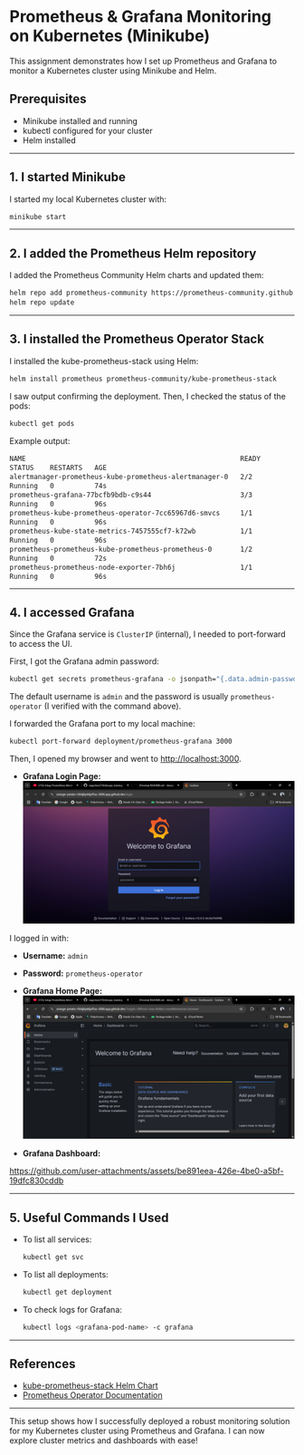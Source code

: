 # Prometheus & Grafana Monitoring on Kubernetes (Minikube)

This assignment demonstrates how I set up Prometheus and Grafana to monitor a Kubernetes cluster using Minikube and Helm.

## Prerequisites
- Minikube installed and running
- kubectl configured for your cluster
- Helm installed

---

## 1. I started Minikube
I started my local Kubernetes cluster with:

```sh
minikube start
```

---

## 2. I added the Prometheus Helm repository
I added the Prometheus Community Helm charts and updated them:

```sh
helm repo add prometheus-community https://prometheus-community.github.io/helm-charts
helm repo update
```

---

## 3. I installed the Prometheus Operator Stack
I installed the kube-prometheus-stack using Helm:

```sh
helm install prometheus prometheus-community/kube-prometheus-stack
```

I saw output confirming the deployment. Then, I checked the status of the pods:

```sh
kubectl get pods
```

Example output:
```
NAME                                                     READY   STATUS    RESTARTS   AGE
alertmanager-prometheus-kube-prometheus-alertmanager-0   2/2     Running   0          74s
prometheus-grafana-77bcfb9bdb-c9s44                      3/3     Running   0          96s
prometheus-kube-prometheus-operator-7cc65967d6-smvcs     1/1     Running   0          96s
prometheus-kube-state-metrics-7457555cf7-k72wb           1/1     Running   0          96s
prometheus-prometheus-kube-prometheus-prometheus-0       1/2     Running   0          72s
prometheus-prometheus-node-exporter-7bh6j                1/1     Running   0          96s
```

---

## 4. I accessed Grafana
Since the Grafana service is `ClusterIP` (internal), I needed to port-forward to access the UI.

First, I got the Grafana admin password:

```sh
kubectl get secrets prometheus-grafana -o jsonpath="{.data.admin-password}" | base64 -d ; echo
```

The default username is `admin` and the password is usually `prometheus-operator` (I verified with the command above).

I forwarded the Grafana port to my local machine:

```sh
kubectl port-forward deployment/prometheus-grafana 3000
```

Then, I opened my browser and went to [http://localhost:3000](http://localhost:3000).

- **Grafana Login Page:**
  ![Grafana Login Page](images/grafana_login_page.png)

I logged in with:
- **Username:** `admin`
- **Password:** `prometheus-operator`

- **Grafana Home Page:**
  ![Grafana Home Page](images/grafana_home.png)

- **Grafana Dashboard:**

https://github.com/user-attachments/assets/be891eea-426e-4be0-a5bf-19dfc830cddb

---

## 5. Useful Commands I Used
- To list all services:
  ```sh
  kubectl get svc
  ```
- To list all deployments:
  ```sh
  kubectl get deployment
  ```
- To check logs for Grafana:
  ```sh
  kubectl logs <grafana-pod-name> -c grafana
  ```

---

## References
- [kube-prometheus-stack Helm Chart](https://github.com/prometheus-community/helm-charts/tree/main/charts/kube-prometheus-stack)
- [Prometheus Operator Documentation](https://github.com/prometheus-operator/kube-prometheus)

---

This setup shows how I successfully deployed a robust monitoring solution for my Kubernetes cluster using Prometheus and Grafana. I can now explore cluster metrics and dashboards with ease!
